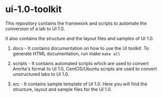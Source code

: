 
ui-1.0-toolkit
==============

This repository contains the framework and scripts to automate the conversion of a lab to UI 1.0.

It also contains the structure and the layout files and samples of UI 1.0.

1. docs - It contains documentation on how to use the UI toolkit.
To generate HTML documentation, run make
`make all`
 
2. scripts - It contains automated scripts which are used to convert Amrita's format to UI 1.0,
CentOS/Ubuntu scripts are used to convert unstructured labs to UI 1.0.

3. src - It contains sample template of UI 1.0. Here you will find the structure, layout and sample files for the UI 1.0.
